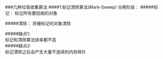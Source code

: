 ###几种垃圾收集算法
####1.标记清除算法(Mark-Sweep)
分两阶段：
#####标记：
  标记所有要回收的对象

#####清除：
  将被标记的对象清除
  
> 
#####缺点1:  
标记和清除算法效率都不高   
#####缺点2:  
标记清除之后会产生大量不连续的内存碎片

